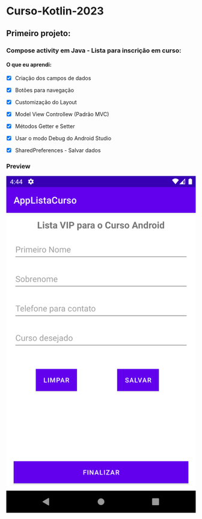 # Curso-Kotlin-2023

## Primeiro projeto:

### Compose activity em Java - Lista para inscrição em curso:

#### O que eu aprendi:

- [x] Criação dos campos de dados
- [x] Botões para navegação
- [x] Customização do Layout
- [x] Model View Controllew (Padrão MVC)
- [x] Métodos Getter e Setter
- [x] Usar o modo Debug do Android Studio
- [x] SharedPreferences - Salvar dados






### Preview

![screenshot](https://github.com/gkpiccoli/Curso-Android-2023/blob/main/Screenshot_20230321_164456.png)
